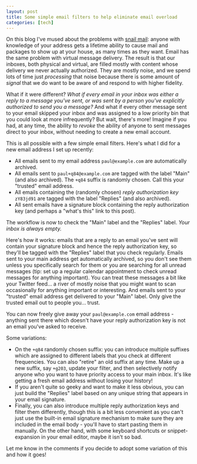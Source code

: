```yaml
---
layout: post
title: Some simple email filters to help eliminate email overload
categories: [tech]
---
```


On this blog I've mused about the problems with [snail mail](/2014-06-21/capability-based-snail-mail.html): anyone with knowledge of your address gets a lifetime ability to cause mail and packages to show up at your house, as many times as they want. Email has the same problem with virtual message delivery. The result is that our inboxes, both physical and virtual, are filled mostly with content whose delivery we never actually authorized. They are mostly noise, and we spend lots of time just _processing_ that noise because there is some amount of _signal_ that we do want to be aware of and respond to with higher fidelity.

What if it were different? _What if every email in your inbox was either a reply to a message you've sent, or was sent by a person you've explicitly authorized to send you a message?_ And what if every other message sent to your email skipped your inbox and was assigned to a low priority bin that you could look at more infrequently? But wait, there's more! Imagine if you had, at any time, the ability to _revoke_ the ability of anyone to sent messages direct to your inbox, without needing to create a new email account.

This is all possible with a few simple email filters. Here's what I did for a new email address I set up recently:

* All emails sent to my email address `paul@example.com` are automatically archived.
* All emails sent to `paul+q84@example.com` are tagged with the label "Main" (and also archived). The `+q84` suffix is randomly chosen. Call this your "trusted" email address.
* All emails containing the (randomly chosen) _reply authorization key_ `zY83jd91` are tagged with the label "Replies" (and also archived).
* All sent emails have a signature block containing the reply authorization key (and perhaps a "what's this" link to this post).

The workflow is now to check the "Main" label and the "Replies" label. _Your inbox is always empty._

Here's how it works: emails that are a reply to an email you've sent will contain your signature block and hence the reply authorization key, so they'll be tagged with the "Replies" label that you check regularly. Emails sent to your main address get automatically archived, so you don't see them unless you specifically search for them or you are searching for all unread messages (tip: set up a regular calendar appointment to check unread messages for anything important). You can treat these messages a bit like your Twitter feed... a river of mostly noise that you might want to scan occasionally for anything important or interesting. And emails sent to your "trusted" email address get delivered to your "Main" label. Only give the trusted email out to people you... trust.

You can now freely give away your `paul@example.com` email address - anything sent there which doesn't have your reply authorization key is not an email you've asked to receive.

Some variations:

* On the `+q84` randomly chosen suffix: you can introduce multiple suffixes which are assigned to different labels that you check at different frequencies. You can also "retire" an old suffix at any time. Make up a new suffix, say `+g203`, update your filter, and then selectively notify anyone who you want to have priority access to your main inbox. It's like getting a fresh email address without losing your history!
* If you aren't quite so geeky and want to make it less obvious, you can just build the "Replies" label based on any unique string that appears in your email signature.
* Finally, you can also introduce multiple reply authorization keys and filter them differently, though this is a bit less convenient as you can't just use the built-in email signature mechanism to make sure they are included in the email body - you'll have to start pasting them in manually. On the other hand, with some keyboard shortcuts or snippet-expansion in your email editor, maybe it isn't so bad.

Let me know in the comments if you decide to adopt some variation of this and how it goes!
